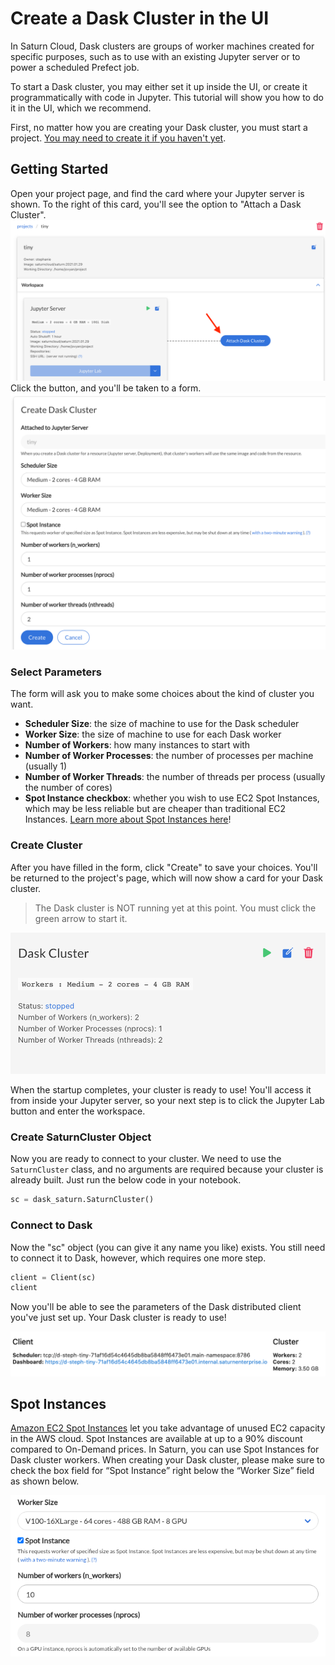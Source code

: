 # Create a Dask Cluster in the UI

In Saturn Cloud, Dask clusters are groups of worker machines created for specific purposes, such as to use with an existing Jupyter server or to power a scheduled Prefect job.

To start a Dask cluster, you may either set it up inside the UI, or create it programmatically with code in Jupyter. This tutorial will show you how to do it in the UI, which we recommend.

First, no matter how you are creating your Dask cluster, you must start a project. [You may need to create it if you haven't yet](<docs/Getting Started/start_project.md>).

## Getting Started

Open your project page, and find the card where your Jupyter server is shown. To the right of this card, you'll see the option to "Attach a Dask Cluster".
<img src="/images/docs/make_cluster.png" alt="Project page in Saturn Cloud UI" class="doc-image">  
Click the button, and you'll be taken to a form. 
<img src="/images/docs/make_cluster2.png" alt="Create Dask Cluster form in Saturn Cloud UI" class="doc-image">  

### Select Parameters
The form will ask you to make some choices about the kind of cluster you want.

* **Scheduler Size**: the size of machine to use for the Dask scheduler
* **Worker Size**: the size of machine to use for each Dask worker
* **Number of Workers**: how many instances to start with
* **Number of Worker Processes**: the number of processes per machine (usually 1)
* **Number of Worker Threads**: the number of threads per process (usually the number of cores)
* **Spot Instance checkbox**: whether you wish to use EC2 Spot Instances, which may be less reliable but are cheaper than traditional EC2 Instances. [Learn more about Spot Instances here](<docs/Examples/LoadData/qs-snowflake-dask.md#spot-instances>)!

### Create Cluster
After you have filled in the form, click "Create" to save your choices. You'll be returned to the project's page, which will now show a card for your Dask cluster.

> The Dask cluster is NOT running yet at this point. You must click the green arrow to start it.

<img src="/images/docs/make_cluster3.png" alt="Cluster card in Project page of Saturn Cloud UI" class="doc-image">  

When the startup completes, your cluster is ready to use! You'll access it from inside your Jupyter server, so your next step is to click the Jupyter Lab button and enter the workspace.

### Create SaturnCluster Object
Now you are ready to connect to your cluster. We need to use the `SaturnCluster` class, and no arguments are required because your cluster is already built. Just run the below code in your notebook.

```python
sc = dask_saturn.SaturnCluster()
```

### Connect to Dask
Now the "sc" object (you can give it any name you like) exists. You still need to connect it to Dask, however, which requires one more step.

```python
client = Client(sc)
client
```
Now you'll be able to see the parameters of the Dask distributed client you've just set up. Your Dask cluster is ready to use!

<img src="/images/docs/client.png" alt="View of Cluster parameters widget inside Jupyter notebook" class="doc-image">

## Spot Instances

[Amazon EC2 Spot Instances](https://aws.amazon.com/ec2/spot/) let you take advantage of unused EC2 capacity in the AWS cloud. Spot Instances are available at up to a 90% discount compared to On-Demand prices. In Saturn, you can use Spot Instances for Dask cluster workers. When creating your Dask cluster, please make sure to check the box field for “Spot Instance” right below the “Worker Size” field as shown below.

<img src="/images/docs/create-dask-workers-spot.png" alt="Screenshot of cluster creation form" class="doc-image">
